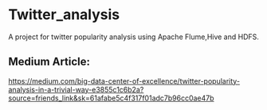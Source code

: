 # Twitter_analysis
A project for twitter popularity analysis using Apache Flume,Hive and HDFS.
## Medium Article:
<https://medium.com/big-data-center-of-excellence/twitter-popularity-analysis-in-a-trivial-way-e3855c1c6b2a?source=friends_link&sk=61afabe5c4f317f01adc7b96cc0ae47b>
